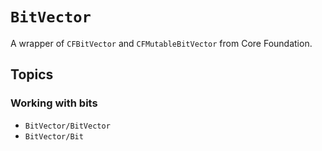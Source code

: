# ``BitVector``

A wrapper of `CFBitVector` and `CFMutableBitVector` from Core Foundation.

## Topics
### Working with bits
- ``BitVector/BitVector``
- ``BitVector/Bit``
